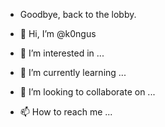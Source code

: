 - Goodbye, back to the lobby.

- 👋 Hi, I’m @k0ngus
- 👀 I’m interested in ...
- 🌱 I’m currently learning ...
- 💞️ I’m looking to collaborate on ...
- 📫 How to reach me ...

<!---
k0ngus/k0ngus is a ✨ special ✨ repository because its `README.md` (this file) appears on your GitHub profile.
You can click the Preview link to take a look at your changes.
--->
